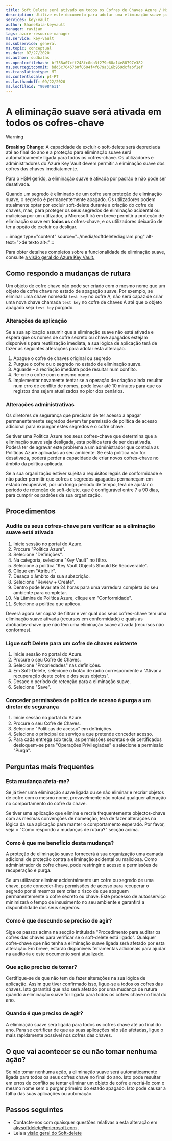 ```yaml
---
title: Soft Delete será ativado em todos os Cofres de Chaves Azure / Microsoft Docs
description: Utilize este documento para adotar uma eliminação suave para todos os cofres-chave.
services: key-vault
author: ShaneBala-keyvault
manager: ravijan
tags: azure-resource-manager
ms.service: key-vault
ms.subservice: general
ms.topic: conceptual
ms.date: 07/27/2020
ms.author: sudbalas
ms.openlocfilehash: bf758a07cff248fc0da3f279e68a14e88797e382
ms.sourcegitcommit: bdd5c76457b0f0504f4f679a316b959dcfabf1ef
ms.translationtype: MT
ms.contentlocale: pt-PT
ms.lasthandoff: 09/22/2020
ms.locfileid: "90984611"
---
```

# <a name="soft-delete-will-be-enabled-on-all-key-vaults"></a>A eliminação suave será ativada em todos os cofres-chave

> [!WARNING]
> **Breaking Change**: A capacidade de excluir o soft-delete será depreciada até ao final do ano e a proteção para eliminação suave será automaticamente ligada para todos os cofres-chave.  Os utilizadores e administradores do Azure Key Vault devem permitir a eliminação suave dos cofres das chaves imediatamente.
>
> Para o HSM gerido, a eliminação suave é ativada por padrão e não pode ser desativada.

Quando um segredo é eliminado de um cofre sem proteção de eliminação suave, o segredo é permanentemente apagado. Os utilizadores podem atualmente optar por excluir soft-delete durante a criação do cofre de chaves, mas, para proteger os seus segredos de eliminação acidental ou maliciosa por um utilizador, a Microsoft irá em breve permitir a proteção de eliminação suave em **todos os** cofres-chave, e os utilizadores deixarão de ter a opção de excluir ou desligar.

:::image type="content" source="../media/softdeletediagram.png" alt-text=">de texto alt<":::

Para obter detalhes completos sobre a funcionalidade de eliminação suave, consulte [a visão geral do Azure Key Vault.](soft-delete-overview.md)

## <a name="how-do-i-respond-to-breaking-changes"></a>Como respondo a mudanças de rutura

Um objeto de cofre chave não pode ser criado com o mesmo nome que um objeto de cofre chave no estado de apagação suave.  Por exemplo, se eliminar uma chave nomeada `test key` no cofre A, não será capaz de criar uma nova chave chamada `test key` no cofre de chaves A até que o objeto apagado seja `test key` purgado.

### <a name="application-changes"></a>Alterações de aplicação

Se a sua aplicação assumir que a eliminação suave não está ativada e espera que os nomes de cofre secreto ou chave apagados estejam disponíveis para reutilização imediata, a sua lógica de aplicação terá de fazer as seguintes alterações para adotar esta alteração.

1. Apague o cofre de chaves original ou segredo
2. Purgue o cofre ou o segredo no estado de eliminação suave.
3. Aguarde – a recriação imediata pode resultar num conflito.
4. Re-crie o cofre com o mesmo nome.
5. Implementar novamente tentar se a operação de criação ainda resultar num erro de conflito de nomes, pode levar até 10 minutos para que os registos dns sejam atualizados no pior dos cenários.

### <a name="administration-changes"></a>Alterações administrativas

Os diretores de segurança que precisam de ter acesso a apagar permanentemente segredos devem ter permissão de política de acesso adicional para expurgar estes segredos e o cofre chave.

Se tiver uma Política Azure nos seus cofres-chave que determina que a eliminação suave seja desligada, esta política terá de ser desativada.  Poderá ter de agravar este problema a um administrador que controla as Políticas Azure aplicadas ao seu ambiente. Se esta política não for desativada, poderá perder a capacidade de criar novos cofres-chave no âmbito da política aplicada.

Se a sua organização estiver sujeita a requisitos legais de conformidade e não puder permitir que cofres e segredos apagados permaneçam em estado recuperável, por um longo período de tempo, terá de ajustar o período de retenção de soft-delete, que é configurável entre 7 a 90 dias, para cumprir os padrões da sua organização.

## <a name="procedures"></a>Procedimentos

### <a name="audit-your-key-vaults-to-check-if-soft-delete-is-enabled"></a>Audite os seus cofres-chave para verificar se a eliminação suave está ativada

1. Inicie sessão no portal do Azure.
2. Procure "Política Azure".
3. Selecione "Definições".
4. Na categoria, selecione "Key Vault" no filtro.
5. Selecione a política "Key Vault Objects Should Be Recoverable".
6. Clique em "Atribuir".
7. Desaça o âmbito da sua subscrição.
8. Selecione "Review + Create".
9. Dentro pode levar até 24 horas para uma varredura completa do seu ambiente para completar.
10. Na Lâmina de Política Azure, clique em "Conformidade".
11. Selecione a política que aplicou.

Deverá agora ser capaz de filtrar e ver qual dos seus cofres-chave tem uma eliminação suave ativada (recursos em conformidade) e quais as abóbadas-chave que não têm uma eliminação suave ativada (recursos não conformes).

### <a name="turn-on-soft-delete-for-an-existing-key-vault"></a>Ligue soft Delete para um cofre de chaves existente

1. Inicie sessão no portal do Azure.
2. Procure o seu Cofre de Chaves.
3. Selecione "Propriedades" nas definições.
4. Em Soft-Delete, selecione o botão de rádio correspondente a "Ativar a recuperação deste cofre e dos seus objetos".
5. Desace o período de retenção para a eliminação suave.
6. Selecione "Save".

### <a name="grant-purge-access-policy-permissions-to-a-security-principal"></a>Conceder permissões de política de acesso à purga a um diretor de segurança

1. Inicie sessão no portal do Azure.
2. Procure o seu Cofre de Chaves.
3. Selecione "Políticas de acesso" em definições.
4. Selecione o principal de serviço a que pretende conceder acesso.
5. Para cada entrega sob tecla, as permissões secretas e de certificados desloquem-se para "Operações Privilegiadas" e selecione a permissão "Purga".

## <a name="frequently-asked-questions"></a>Perguntas mais frequentes

### <a name="does-this-change-affect-me"></a>Esta mudança afeta-me?

Se já tiver uma eliminação suave ligada ou se não eliminar e recriar objetos de cofre com o mesmo nome, provavelmente não notará qualquer alteração no comportamento do cofre da chave.

Se tiver uma aplicação que elimina e recria frequentemente objectos-chave com as mesmas convenções de nomeação, terá de fazer alterações na lógica da sua aplicação para manter o comportamento esperado. Por favor, veja o "Como respondo a mudanças de rutura?" secção acima.

### <a name="how-do-i-benefit-from-this-change"></a>Como é que me beneficio desta mudança?

A proteção de eliminação suave fornecerá à sua organização uma camada adicional de proteção contra a eliminação acidental ou maliciosa. Como administrador de cofre chave, pode restringir o acesso a permissões de recuperação e purga.

Se um utilizador eliminar acidentalmente um cofre ou segredo de uma chave, pode conceder-lhes permissões de acesso para recuperar o segredo por si mesmos sem criar o risco de que apaguem permanentemente o cofre secreto ou chave. Este processo de autosserviço minimizará o tempo de insusimento no seu ambiente e garantirá a disponibilidade dos seus segredos.

### <a name="how-do-i-find-out-if-i-need-to-take-action"></a>Como é que descundo se preciso de agir?

Siga os passos acima na secção intitulada "Procedimento para auditar os cofres das chaves para verificar se o soft-delete está ligado". Qualquer cofre-chave que não tenha a eliminação suave ligada será afetado por esta alteração. Em breve, estarão disponíveis ferramentas adicionais para ajudar na auditoria e este documento será atualizado.

### <a name="what-action-do-i-need-to-take"></a>Que ação preciso de tomar?

Certifique-se de que não tem de fazer alterações na sua lógica de aplicação. Assim que tiver confirmado isso, ligue-se a todos os cofres das chaves. Isto garantirá que não será afetado por uma mudança de rutura quando a eliminação suave for ligada para todos os cofres chave no final do ano.

### <a name="by-when-do-i-need-to-take-action"></a>Quando é que preciso de agir?

A eliminação suave será ligada para todos os cofres chave até ao final do ano. Para se certificar de que as suas aplicações não são afetadas, ligue o mais rapidamente possível nos cofres das chaves.

## <a name="what-will-happen-if-i-dont-take-any-action"></a>O que vai acontecer se eu não tomar nenhuma ação?

Se não tomar nenhuma ação, a eliminação suave será automaticamente ligada para todos os seus cofres chave no final do ano. Isto pode resultar em erros de conflito se tentar eliminar um objeto de cofre e recriá-lo com o mesmo nome sem o purgar primeiro do estado apagado. Isto pode causar a falha das suas aplicações ou automação.

## <a name="next-steps"></a>Passos seguintes

- Contacte-nos com quaisquer questões relativas a esta alteração em [akvsoftdelete@microsoft.com](mailto:akvsoftdelete@microsoft.com) .
- Leia a [visão geral do Soft-delete](soft-delete-overview.md)
